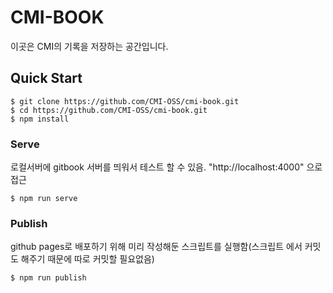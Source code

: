 # CMI-BOOK

이곳은 CMI의 기록을 저장하는 공간입니다.

## Quick Start

```shell
$ git clone https://github.com/CMI-OSS/cmi-book.git
$ cd https://github.com/CMI-OSS/cmi-book.git
$ npm install
```

### Serve

로컬서버에 gitbook 서버를 띄워서 테스트 할 수 있음. "http://localhost:4000" 으로 접근

```shell
$ npm run serve
```

### Publish

github pages로 배포하기 위해 미리 작성해둔 스크립트를 실행함(스크립트 에서 커밋도 해주기 때문에 따로 커밋할 필요없음)

```shell
$ npm run publish
```
